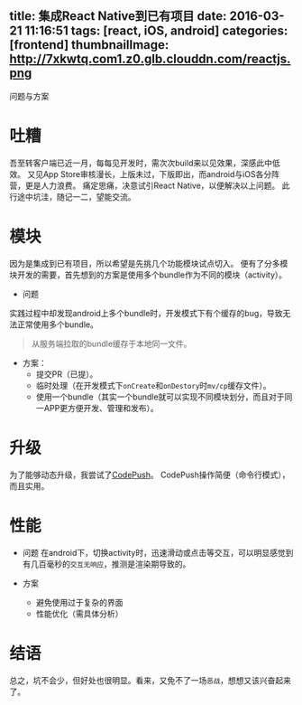 title: 集成React Native到已有项目
date: 2016-03-21 11:16:51
tags: [react, iOS, android]
categories: [frontend]
thumbnailImage: http://7xkwtq.com1.z0.glb.clouddn.com/reactjs.png
---

问题与方案

<!-- more -->

# 吐糟

吾至转客户端已近一月，每每见开发时，需次次build来以见效果，深感此中低效。
又见App Store审核漫长，上版未过，下版即出，而android与iOS各分阵营，更是人力浪费。
痛定思痛，决意试引React Native，以便解决以上问题。
此行途中坑洼，随记一二，望能交流。

# 模块

因为是集成到已有项目，所以希望是先挑几个功能模块试点切入。
便有了分多模块开发的需要，首先想到的方案是使用多个bundle作为不同的模块（activity）。

* 问题

实践过程中却发现android上多个bundle时，开发模式下有个缓存的bug，导致无法正常使用多个bundle。
> 从服务端拉取的bundle缓存于本地同一文件。

* 方案：
  * 提交PR（已提）。
  * 临时处理（在开发模式下`onCreate`和`onDestory`时`mv/cp`缓存文件）。
  * 使用一个bundle（其实一个bundle就可以实现不同模块划分，而且对于同一APP更方便开发、管理和发布）。

# 升级

为了能够动态升级，我尝试了[CodePush](codepush.tools)。
CodePush操作简便（命令行模式），而且实用。

# 性能

* 问题
在android下，切换activity时，迅速滑动或点击等交互，可以明显感觉到有几百毫秒的`交互无响应`，推测是渲染期导致的。

* 方案
  * 避免使用过于复杂的界面
  * 性能优化（需具体分析）


# 结语

总之，坑不会少，但好处也很明显。看来，又免不了一场`恶战`，想想又该兴奋起来了。
